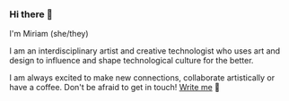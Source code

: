 ### Hi there 👋


I'm Miriam (she/they)

I am an interdisciplinary artist and creative technologist who uses art and design to influence and shape technological culture for the better.

I am always excited to make new connections, collaborate artistically or have a coffee. Don't be afraid to get in touch! [Write me](<mailto:polettimiriam@gmail.com> "mail") 💌

